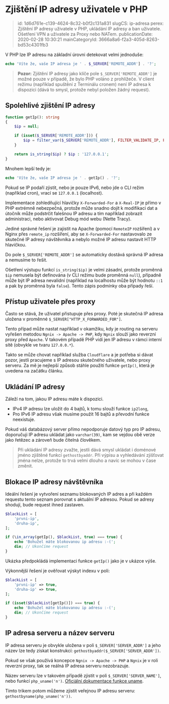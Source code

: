 Zjištění IP adresy uživatele v PHP
================================

> id: 1d6d761e-c139-4624-8c32-b0f2c131a831
> slugCS: ip-adresa
> perex: Zjištění IP adresy uživatele v PHP, ukládání IP adresy a ban uživatele. Ošetření VPN a uživatele za Proxy nebo NATem.
> publicationDate: 2020-02-28 10:30:21
> mainCategoryId: 3666a8a6-f2a3-405d-8263-bd53c4301fb3

V PHP lze IP adresu na základní úrovni detekovat velmi jednoduše:

```php
echo 'Víte že, vaše IP adresa je ' . $_SERVER['REMOTE_ADDR'] . '?';
```

> **Pozor:** Zjištění IP adresy jako klíče pole `$_SERVER['REMOTE_ADDR']` je možné pouze v případě, že bylo PHP voláno z prohlížeče. V client režimu (například spuštění z Terminálu cronem) není IP adresa k dispozici (dává to smysl, protože nebyl položen žádný request).

Spolehlivé zjištění IP adresy
-----------------------------

```php
function getIp(): string
{
    $ip = null;

    if (isset($_SERVER['REMOTE_ADDR'])) {
        $ip = filter_var($_SERVER['REMOTE_ADDR'], FILTER_VALIDATE_IP, FILTER_FLAG_IPV4);
    }

    return is_string($ip) ? $ip : '127.0.0.1';
}
```

Mnohem lepší tedy je:

```php
echo 'Víte že, vaše IP adresa je ' . getIp() . '?';
```

Pokud se IP podaří zjistit, nebo je pouze IPv6, nebo jde o CLI režim (například cron), vrací se `127.0.0.1` (localhost).

Implementace zohledňující hlavičky `X-Forwarded-For` a `X-Real-IP` je přímo v PHP extrémně nebezpečná, protože může snadno dojít k modifikaci dat a útočník může podstrčit falešnou IP adresu a tím například zobrazit administraci, nebo aktivovat Debug mód webu (Nette Tracy).

Jediné správné řešení je zajistit na Apache (pomocí `RemoteIP` rozšíření) a v Nginx přes `remote_ip` rozšíření, aby se `X-Forwarded-For` nastavovalo ze skutečné IP adresy návštěvníka a nebylo možné IP adresu nastavit HTTP hlavičkou.

Do pole `$_SERVER['REMOTE_ADDR']` se automaticky dostává správná IP adresa a nemusíme to řešit.

Ošetření výstupu funkcí `is_string($ip)` je velmi zásadní, protože proměnná `$ip` nemusela být definována (v CLI režimu bude proměnná `null`), případně může být IP adresa nevalidní (například na localhostu může být hodnotu `::1` a pak by proměnná byla `false`). Tento zápis podmínky oba případy řeší.

Přístup uživatele přes proxy
----------------------------

Často se stává, že uživatel přistupuje přes proxy. Poté je skutečná IP adresa uložena v proměnné `$_SERVER["HTTP_X_FORWARDED_FOR"]`.

Tento případ může nastat například v okamžiku, kdy je routing na serveru vyřešen metodou `Ngnix -> Apache -> PHP`, kdy `Ngnix` slouží jako reverzní proxy před `Apache`. V takovém případě PHP vidí jen IP adresu v rámci interní sítě (obvykle ve tvaru `127.0.0.*`).

Takto se může chovat například služba `Cloudflare` a je potřeba si dávat pozor, jestli pracujeme s IP adresou skutečného uživatele, nebo proxy serveru. Za mě je nejlepší způsob stáhle použití funkce `getIp()`, která je uvedena na začátku článku.

Ukládání IP adresy
------------------

Záleží na tom, jakou IP adresu máte k dispozici.

- IPv4 IP adresu lze uložit do 4 bajtů, k tomu slouží funkce `ip2long`,
- Pro IPv6 IP adresu však musíme použít 16 bajtů a převodní funkce neexistuje.

Pokud váš databázový server přímo nepodporuje datový typ pro IP adresu, doporučuji IP adresu ukládat jako `varchar(39)`, kam se vejdou obě verze jako řetězec a zároveň bude čitelná člověkem.

> Při ukládání IP adresy zvažte, jestli dává smysl ukládat i doménové jméno zjištěné funkcí `gethostbyaddr`. Při výpisu a vyhledávání zjišťovat jména nelze, protože to trvá velmi dlouho a navíc se mohou v čase změnit.

Blokace IP adresy návštěvníka
-----------------------------

Ideální řešení je vytvoření seznamu blokovaných IP adres a při každém requestu tento seznam porovnat s aktuální IP adresou. Pokud se adresy shodují, bude request ihned zastaven.

```php
$blackList = [
    'prvni-ip',
    'druha-ip',
];

if (\in_array(getIp(), $blackList, true) === true) {
    echo 'Bohužel máte blokovanou ip adresu :-(';
    die; // Ukončíme request
}
```

Ukázka předpokládá implementaci funkce `getIp()` jako je v ukázce výše.

Výkonnější řešení je ověřovat výskyt indexu v poli:

```php
$blackList = [
    'prvni-ip' => true,
    'druha-ip' => true,
];

if (isset($blackList[getIp()]) === true) {
    echo 'Bohužel máte blokovanou ip adresu :-(';
    die; // Ukončíme request
}
```

IP adresa serveru a název serveru
---------------------------------

IP adresa serveru je obvykle uložena v poli `$_SERVER['SERVER_ADDR']` a jeho název lze tedy získat konstrukcí: `gethostbyaddr($_SERVER['SERVER_ADDR'])`.

Pokud se však používá koncepce `Ngnix -> Apache -> PHP` a `Ngnix` je v roli reverzní proxy, tak se reálná IP adresa serveru nezobrazuje.

Název serveru lze v takovém případě zjistit v poli `$_SERVER['SERVER_NAME']`, nebo funkcí `php_uname('n')`. [Oficiální dokumentace funkce uname](https://www.php.net/manual/en/function.php-uname.php).

Tímto trikem potom můžeme zjistit veřejnou IP adresu serveru: `gethostbyname(php_uname('n'))`.
